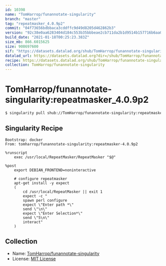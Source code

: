 ```yaml
---
id: 10398
name: "TomHarrop/funannotate-singularity"
branch: "master"
tag: "repeatmasker_4.0.9p2"
commit: "04f73656bdbbaca3cddffc9d49d8205d462862b3"
version: "92c38e0aa6283404d184c553b35bbbeae2cb711da2b1d9514b157716b6aa0dc9"
build_date: "2021-01-18T00:25:23.383Z"
size_mb: 866.6015625
size: 908697600
sif: "https://datasets.datalad.org/shub/TomHarrop/funannotate-singularity/repeatmasker_4.0.9p2/2021-01-18-04f73656-92c38e0a/92c38e0aa6283404d184c553b35bbbeae2cb711da2b1d9514b157716b6aa0dc9.sif"
datalad_url: https://datasets.datalad.org?dir=/shub/TomHarrop/funannotate-singularity/repeatmasker_4.0.9p2/2021-01-18-04f73656-92c38e0a/
recipe: https://datasets.datalad.org/shub/TomHarrop/funannotate-singularity/repeatmasker_4.0.9p2/2021-01-18-04f73656-92c38e0a/Singularity
collection: TomHarrop/funannotate-singularity
---
```


# TomHarrop/funannotate-singularity:repeatmasker_4.0.9p2

```bash
$ singularity pull shub://TomHarrop/funannotate-singularity:repeatmasker_4.0.9p2
```

## Singularity Recipe

```singularity
Bootstrap: docker
From: tomharrop/funannotate-singularity:repeatmasker-4.0.9p2

%runscript
    exec /usr/local/RepeatMasker/RepeatMasker "$@"

%post
    export DEBIAN_FRONTEND=noninteractive

    # configure repeatmasker
    apt-get install -y expect
    (
        cd /usr/local/RepeatMasker || exit 1
        expect -c "
        spawn perl configure
        expect \"Enter path *\"
        send \"\n\"
        expect \"Enter Selection*\"
        send \"5\n\"
        interact"
    )
```

## Collection

 - Name: [TomHarrop/funannotate-singularity](https://github.com/TomHarrop/funannotate-singularity)
 - License: [MIT License](https://api.github.com/licenses/mit)

